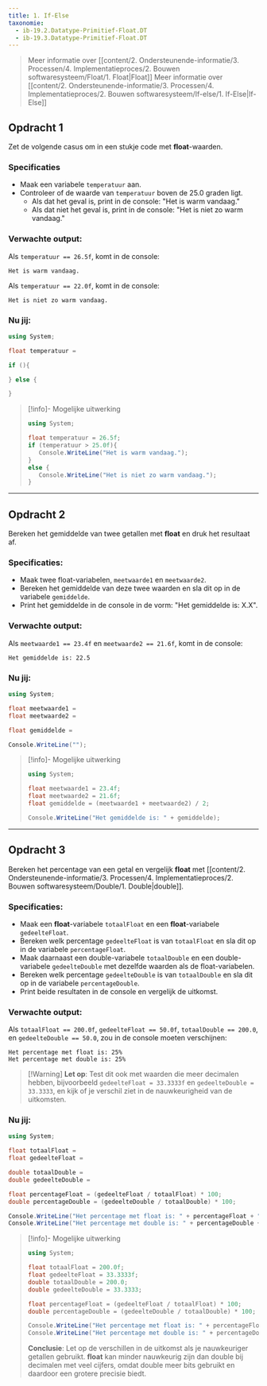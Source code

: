 ```yaml
---
title: 1. If-Else
taxonomie:
  - ib-19.2.Datatype-Primitief-Float.DT
  - ib-19.3.Datatype-Primitief-Float.DT
---
```


> Meer informatie over [[content/2. Ondersteunende-informatie/3. Processen/4. Implementatieproces/2. Bouwen softwaresysteem/Float/1. Float|Float]]
> Meer informatie over [[content/2. Ondersteunende-informatie/3. Processen/4. Implementatieproces/2. Bouwen softwaresysteem/If-else/1. If-Else|If-Else]]

## Opdracht 1
Zet de volgende casus om in een stukje code met **float**-waarden.

### Specificaties
- Maak een variabele `temperatuur` aan.
- Controleer of de waarde van `temperatuur` boven de 25.0 graden ligt.
  - Als dat het geval is, print in de console: "Het is warm vandaag."
  - Als dat niet het geval is, print in de console: "Het is niet zo warm vandaag."

### Verwachte output:
Als `temperatuur == 26.5f`, komt in de console:
```
Het is warm vandaag.
```
Als `temperatuur == 22.0f`, komt in de console:
```
Het is niet zo warm vandaag.
```

### Nu jij:
```csharp runner
using System;

float temperatuur = 

if (){

} else {

}
```

> [!info]- Mogelijke uitwerking
> ```csharp
> using System;
> 
> float temperatuur = 26.5f;
> if (temperatuur > 25.0f){
>    Console.WriteLine("Het is warm vandaag.");
> }
> else {
>    Console.WriteLine("Het is niet zo warm vandaag.");
> }
> ```

---

## Opdracht 2
Bereken het gemiddelde van twee getallen met **float** en druk het resultaat af.

### Specificaties:
- Maak twee float-variabelen, `meetwaarde1` en `meetwaarde2`.
- Bereken het gemiddelde van deze twee waarden en sla dit op in de variabele `gemiddelde`.
- Print het gemiddelde in de console in de vorm: "Het gemiddelde is: X.X".

### Verwachte output:
Als `meetwaarde1 == 23.4f` en `meetwaarde2 == 21.6f`, komt in de console:
```
Het gemiddelde is: 22.5
```

### Nu jij:
```csharp runner
using System;

float meetwaarde1 = 
float meetwaarde2 = 

float gemiddelde = 

Console.WriteLine("");
```

> [!info]- Mogelijke uitwerking
> ```csharp
> using System;
> 
> float meetwaarde1 = 23.4f;
> float meetwaarde2 = 21.6f;
> float gemiddelde = (meetwaarde1 + meetwaarde2) / 2;
> 
> Console.WriteLine("Het gemiddelde is: " + gemiddelde);
> ```

---

## Opdracht 3
Bereken het percentage van een getal en vergelijk **float** met [[content/2. Ondersteunende-informatie/3. Processen/4. Implementatieproces/2. Bouwen softwaresysteem/Double/1. Double|double]].

### Specificaties:
- Maak een **float**-variabele `totaalFloat` en een **float**-variabele `gedeelteFloat`.
- Bereken welk percentage `gedeelteFloat` is van `totaalFloat` en sla dit op in de variabele `percentageFloat`.
- Maak daarnaast een double-variabele `totaalDouble` en een double-variabele `gedeelteDouble` met dezelfde waarden als de float-variabelen.
- Bereken welk percentage `gedeelteDouble` is van `totaalDouble` en sla dit op in de variabele `percentageDouble`.
- Print beide resultaten in de console en vergelijk de uitkomst.

### Verwachte output:
Als `totaalFloat == 200.0f`, `gedeelteFloat == 50.0f`, `totaalDouble == 200.0`, en `gedeelteDouble == 50.0`, zou in de console moeten verschijnen:
```
Het percentage met float is: 25%
Het percentage met double is: 25%
```

> [!Warning] **Let op**:
>  Test dit ook met waarden die meer decimalen hebben, bijvoorbeeld `gedeelteFloat = 33.3333f` en `gedeelteDouble = 33.3333`, en kijk of je verschil ziet in de nauwkeurigheid van de uitkomsten.

### Nu jij:
```csharp runner
using System;

float totaalFloat = 
float gedeelteFloat = 

double totaalDouble = 
double gedeelteDouble = 

float percentageFloat = (gedeelteFloat / totaalFloat) * 100;
double percentageDouble = (gedeelteDouble / totaalDouble) * 100;

Console.WriteLine("Het percentage met float is: " + percentageFloat + "%");
Console.WriteLine("Het percentage met double is: " + percentageDouble + "%");
```

> [!info]- Mogelijke uitwerking
> ```csharp
> using System;
> 
> float totaalFloat = 200.0f;
> float gedeelteFloat = 33.3333f;
> double totaalDouble = 200.0;
> double gedeelteDouble = 33.3333;
> 
> float percentageFloat = (gedeelteFloat / totaalFloat) * 100;
> double percentageDouble = (gedeelteDouble / totaalDouble) * 100;
> 
> Console.WriteLine("Het percentage met float is: " + percentageFloat + "%");
> Console.WriteLine("Het percentage met double is: " + percentageDouble + "%");
> ```
>
> **Conclusie**: Let op de verschillen in de uitkomst als je nauwkeuriger getallen gebruikt. **float** kan minder nauwkeurig zijn dan double bij decimalen met veel cijfers, omdat double meer bits gebruikt en daardoor een grotere precisie biedt.
